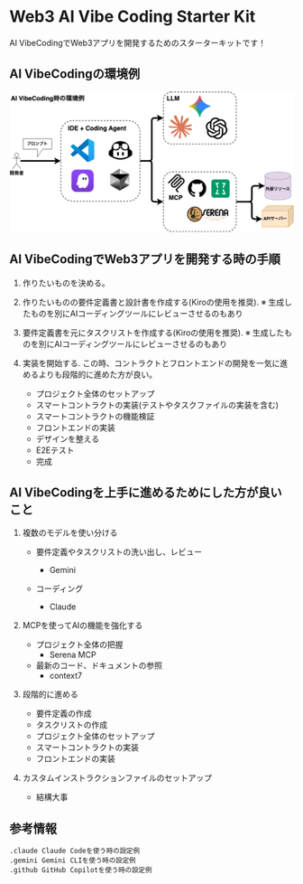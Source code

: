 # Web3 AI Vibe Coding Starter Kit 

AI VibeCodingでWeb3アプリを開発するためのスターターキットです！

## AI VibeCodingの環境例

![AI VibeCodingの環境例](./docs/drawio/overview.drawio.png)

## AI VibeCodingでWeb3アプリを開発する時の手順

1. 作りたいものを決める。

2. 作りたいものの要件定義書と設計書を作成する(Kiroの使用を推奨). 
   ※ 生成したものを別にAIコーディングツールにレビューさせるのもあり

3. 要件定義書を元にタスクリストを作成する(Kiroの使用を推奨). 
   ※ 生成したものを別にAIコーディングツールにレビューさせるのもあり

4. 実装を開始する. 
   この時、コントラクトとフロントエンドの開発を一気に進めるよりも段階的に進めた方が良い。　　
   - プロジェクト全体のセットアップ
    - スマートコントラクトの実装(テストやタスクファイルの実装を含む)
    - スマートコントラクトの機能検証
    - フロントエンドの実装
    - デザインを整える
    - E2Eテスト
    - 完成
   
## AI VibeCodingを上手に進めるためにした方が良いこと

1. 複数のモデルを使い分ける
    - 要件定義やタスクリストの洗い出し、レビュー
      - Gemini

    - コーディング
      - Claude

2. MCPを使ってAIの機能を強化する
    - プロジェクト全体の把握
      - Serena MCP
    - 最新のコード、ドキュメントの参照
      - context7

3. 段階的に進める
    - 要件定義の作成
    - タスクリストの作成
    - プロジェクト全体のセットアップ
    - スマートコントラクトの実装
    - フロントエンドの実装

4. カスタムインストラクションファイルのセットアップ
    - 結構大事
  
## 参考情報

```bash
.claude Claude Codeを使う時の設定例
.gemini Gemini CLIを使う時の設定例
.github GitHub Copilotを使う時の設定例
```